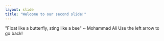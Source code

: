 ```yaml
---
layout: slide
title: "Welcome to our second slide!"
---
```

"Float like a butterfly, sting like a bee" ~ Mohammad Ali
Use the left arrow to go back!
